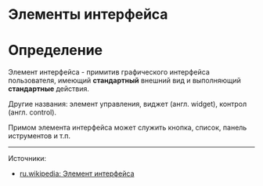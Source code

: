 # Элементы интерфейса

# Определение

Элемент интерфейса - примитив графического интерфейса пользователя, имеющий **стандартный** внешний вид и выполняющий **стандартные** действия.

Другие названия: элемент управления, виджет (англ. widget), контрол (англ. control).

Примом элемента интерфейса может служить кнопка, список, панель иструментов и т.п.

---

Источники:

- [ru.wikipedia: Элемент интерфейса](https://ru.wikipedia.org/wiki/Элемент_интерфейса)
